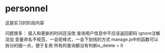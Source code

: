 # personnel
这是实习的阶段内容

问题很多：
插入和更新的时间还没改
查询用户信息中不应该返回密码
ignore注解没加
变量命名不规范，一会驼峰式，一会下划线的方式
manage.js中的函数可以拆分的细一点，便于复用
所有的查询都没有判断is_delete = 0

